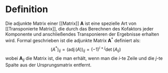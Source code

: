 # Definition
Die adjunkte Matrix einer [[Matrix]] $\mathbf{A}$ ist eine spezielle Art von [[Transponierte Matrix]], die durch das Berechnen des Kofaktors jeder Komponente und anschließendes Transponieren der Ergebnisse erhalten wird. Formal geschrieben ist die adjunkte Matrix $\mathbf{A}^*$ definiert als:
$$(A^*)_{ij}= (\operatorname{adj}(A))_{ij} = (-1)^{i+j}\det(A_{ij})$$
wobei $\mathbf{A}_{ij}$ die Matrix ist, die man erhält, wenn man die $i$-te Zeile und die $j$-te Spalte aus der Ursprungsmatrix entfernt.